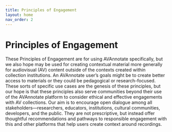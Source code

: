 ```yaml
---
title: Principles of Engagement
layout: home
nav_order: 2
---
```

# Principles of Engagement
 These Principles of Engagement are for using AVAnnotate specifically, but we also hope may be used for creating contextual material more generally for audiovisual (AV) content outside of the contexts created within collection institutions. An AVAnnotate user’s goals might be to create better access to materials or they could be pedagogical or research-focused. These sorts of specific use cases are the genesis of these principles, but our hope is that these principles also serve communities beyond their use of the AVAnnotate platform to consider ethical and effective engagements with AV collections. Our aim is to encourage open dialogue among all stakeholders—researchers, educators, institutions, cultural communities, developers, and the public. They are not prescriptive, but instead offer thoughtful recommendations and pathways to responsible engagement with this and other platforms that help users create context around recordings.
